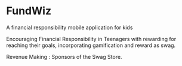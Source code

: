 # FundWiz
A financial responsibility mobile application for kids

Encouraging Financial Responsibility in Teenagers with rewarding for reaching their goals, incorporating gamification and reward as swag.

Revenue Making : Sponsors of the Swag Store.
